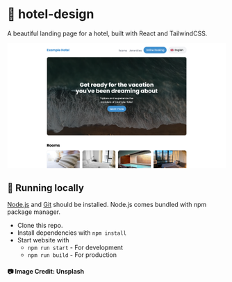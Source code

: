 # 🏨 hotel-design
 A beautiful landing page for a hotel, built with React and TailwindCSS.

 ![screenshot](/screenshot.png)

## 🔧 Running locally
[Node.js](https://nodejs.org/en) and [Git](https://git-scm.com/) should be installed. Node.js comes bundled with npm package manager.

- Clone this repo.
- Install dependencies with `npm install`
- Start website with
    - `npm run start` - For development
    - `npm run build` - For production

#### 📷 Image Credit: Unsplash

